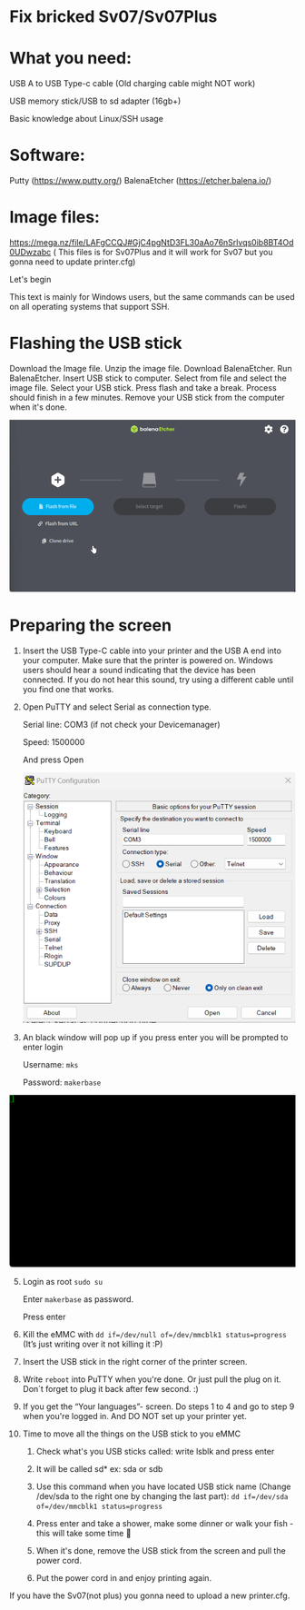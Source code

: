 # Fix bricked Sv07/Sv07Plus

# What you need:
USB A to USB Type-c cable (Old charging cable might NOT work)

USB memory stick/USB to sd adapter (16gb+)

Basic knowledge about Linux/SSH usage

# Software:
Putty (https://www.putty.org/)
BalenaEtcher (https://etcher.balena.io/)

# Image files:
https://mega.nz/file/LAFgCCQJ#GjC4pgNtD3FL30aAo76nSrlvqs0ib8BT4Od0UDwzabc ( This files is for Sv07Plus and it will work for Sv07 but you gonna need to update printer.cfg)

Let's begin

This text is mainly for Windows users, but the same commands can be used on all operating systems that support SSH.

# Flashing the USB stick
Download the Image file.
Unzip the image file.
Download BalenaEtcher.
Run BalenaEtcher.
Insert USB stick to computer.
Select from file and select the image file.
Select your USB stick.
Press flash and take a break.
Process should finish in a few minutes.
Remove your USB stick from the computer when it's done.

![Screen](https://github.com/TomasOlsson/BrickedSv07-Sv07Plus/blob/main/img/balenaEtcher_phC1PLwiCu.gif?raw=true)


# Preparing the screen

1. Insert the USB Type-C cable into your printer and the USB A end into your computer. Make sure that the printer is powered on. Windows users should hear a sound indicating that the device has been connected. If you do not hear this sound, try using a different cable until you find one that works.

2. Open PuTTY and select Serial as connection type.

    Serial line: COM3 (if not check your Devicemanager)

    Speed: 1500000

    And press Open

   ![Screen](https://github.com/TomasOlsson/BrickedSv07-Sv07Plus/blob/main/img/Screenshot%202023-09-07%20125846.png?raw=true)

4. An black window will pop up if you press enter you will be prompted to enter login

    Username: `mks`

    Password: `makerbase`

![Screen](https://github.com/TomasOlsson/BrickedSv07-Sv07Plus/blob/main/img/putty_Z96vKxGe1Y.gif?raw=true)

5. Login as root
    `sudo su`

    Enter `makerbase` as password.

    Press enter

6. Kill the eMMC with `dd if=/dev/null of=/dev/mmcblk1 status=progress` (It’s just writing over it not killing it :P)

7. Insert the USB stick in the right corner of the printer screen. 

8. Write `reboot` into PuTTY when you're done. Or just pull the plug on it. Don´t forget to plug it back after few second. :)

9. If you get the “Your languages”- screen. Do steps 1 to 4 and go to step 9 when you're logged in. And DO NOT set up your printer yet. 

10. Time to move all the things on the USB stick to you eMMC

    1. Check what's you USB sticks called: write lsblk and press enter

    2. It will be called sd* ex: sda or sdb

    3. Use this command when you have located USB stick name (Change /dev/sda to the right one by changing the last part): `dd if=/dev/sda of=/dev/mmcblk1 status=progress`

    4. Press enter and take a shower, make some dinner or walk your fish - this will take some time 🙂

    5. When it's done, remove the USB stick from the screen and pull the power cord.

    6. Put the power cord in and enjoy printing again.
   
If you have the Sv07(not plus) you gonna need to upload a new printer.cfg.

